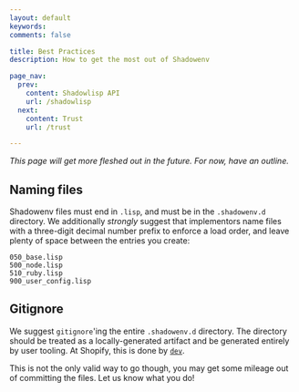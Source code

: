 ```yaml
---
layout: default
keywords:
comments: false

title: Best Practices
description: How to get the most out of Shadowenv

page_nav:
  prev:
    content: Shadowlisp API
    url: /shadowlisp
  next:
    content: Trust
    url: /trust

---
```


*This page will get more fleshed out in the future. For now, have an outline.*

## Naming files

Shadowenv files must end in `.lisp`, and must be in the `.shadowenv.d` directory. We additionally
*strongly* suggest that implementors name files with a three-digit decimal number prefix to enforce
a load order, and leave plenty of space between the entries you create:

```
050_base.lisp
500_node.lisp
510_ruby.lisp
900_user_config.lisp
```

## Gitignore

We suggest `gitignore`'ing the entire `.shadowenv.d` directory. The directory should be treated as
a locally-generated artifact and be generated entirely by user tooling. At Shopify, this is done by
[`dev`](https://devproductivity.io/dev-shopifys-all-purpose-development-tool/index.html).

This is not the only valid way to go though, you may get some mileage out of committing the files.
Let us know what you do!

